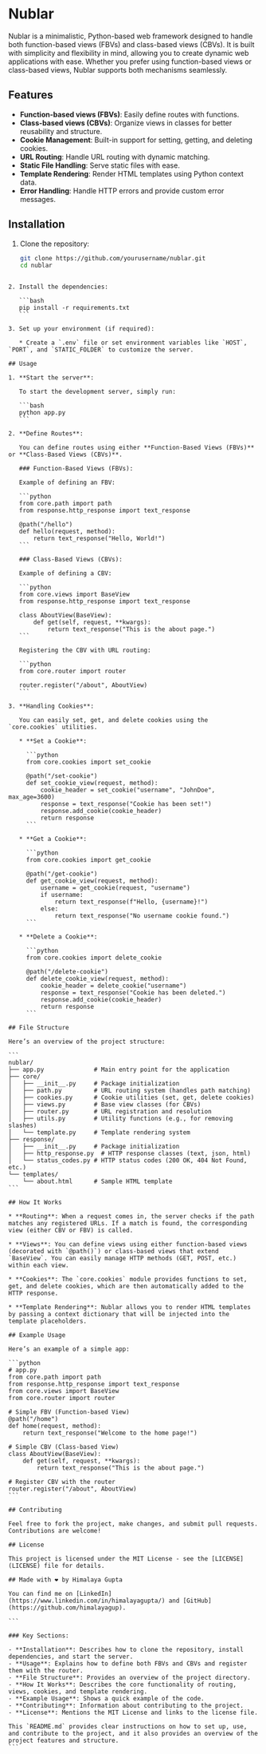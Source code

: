 # Nublar

Nublar is a minimalistic, Python-based web framework designed to handle both function-based views (FBVs) and class-based views (CBVs). It is built with simplicity and flexibility in mind, allowing you to create dynamic web applications with ease. Whether you prefer using function-based views or class-based views, Nublar supports both mechanisms seamlessly.

## Features

- **Function-based views (FBVs)**: Easily define routes with functions.
- **Class-based views (CBVs)**: Organize views in classes for better reusability and structure.
- **Cookie Management**: Built-in support for setting, getting, and deleting cookies.
- **URL Routing**: Handle URL routing with dynamic matching.
- **Static File Handling**: Serve static files with ease.
- **Template Rendering**: Render HTML templates using Python context data.
- **Error Handling**: Handle HTTP errors and provide custom error messages.

## Installation

1. Clone the repository:

   ```bash
   git clone https://github.com/yourusername/nublar.git
   cd nublar
````

2. Install the dependencies:

   ```bash
   pip install -r requirements.txt
   ```

3. Set up your environment (if required):

   * Create a `.env` file or set environment variables like `HOST`, `PORT`, and `STATIC_FOLDER` to customize the server.

## Usage

1. **Start the server**:

   To start the development server, simply run:

   ```bash
   python app.py
   ```

2. **Define Routes**:

   You can define routes using either **Function-Based Views (FBVs)** or **Class-Based Views (CBVs)**.

   ### Function-Based Views (FBVs):

   Example of defining an FBV:

   ```python
   from core.path import path
   from response.http_response import text_response

   @path("/hello")
   def hello(request, method):
       return text_response("Hello, World!")
   ```

   ### Class-Based Views (CBVs):

   Example of defining a CBV:

   ```python
   from core.views import BaseView
   from response.http_response import text_response

   class AboutView(BaseView):
       def get(self, request, **kwargs):
           return text_response("This is the about page.")
   ```

   Registering the CBV with URL routing:

   ```python
   from core.router import router

   router.register("/about", AboutView)
   ```

3. **Handling Cookies**:

   You can easily set, get, and delete cookies using the `core.cookies` utilities.

   * **Set a Cookie**:

     ```python
     from core.cookies import set_cookie

     @path("/set-cookie")
     def set_cookie_view(request, method):
         cookie_header = set_cookie("username", "JohnDoe", max_age=3600)
         response = text_response("Cookie has been set!")
         response.add_cookie(cookie_header)
         return response
     ```

   * **Get a Cookie**:

     ```python
     from core.cookies import get_cookie

     @path("/get-cookie")
     def get_cookie_view(request, method):
         username = get_cookie(request, "username")
         if username:
             return text_response(f"Hello, {username}!")
         else:
             return text_response("No username cookie found.")
     ```

   * **Delete a Cookie**:

     ```python
     from core.cookies import delete_cookie

     @path("/delete-cookie")
     def delete_cookie_view(request, method):
         cookie_header = delete_cookie("username")
         response = text_response("Cookie has been deleted.")
         response.add_cookie(cookie_header)
         return response
     ```

## File Structure

Here’s an overview of the project structure:

```
nublar/
├── app.py              # Main entry point for the application
├── core/
│   ├── __init__.py     # Package initialization
│   ├── path.py         # URL routing system (handles path matching)
│   ├── cookies.py      # Cookie utilities (set, get, delete cookies)
│   ├── views.py        # Base view classes (for CBVs)
│   ├── router.py       # URL registration and resolution
│   ├── utils.py        # Utility functions (e.g., for removing slashes)
│   └── template.py     # Template rendering system
├── response/
│   ├── __init__.py     # Package initialization
│   ├── http_response.py  # HTTP response classes (text, json, html)
│   └── status_codes.py # HTTP status codes (200 OK, 404 Not Found, etc.)
└── templates/
    └── about.html      # Sample HTML template
```

## How It Works

* **Routing**: When a request comes in, the server checks if the path matches any registered URLs. If a match is found, the corresponding view (either CBV or FBV) is called.

* **Views**: You can define views using either function-based views (decorated with `@path()`) or class-based views that extend `BaseView`. You can easily manage HTTP methods (GET, POST, etc.) within each view.

* **Cookies**: The `core.cookies` module provides functions to set, get, and delete cookies, which are then automatically added to the HTTP response.

* **Template Rendering**: Nublar allows you to render HTML templates by passing a context dictionary that will be injected into the template placeholders.

## Example Usage

Here’s an example of a simple app:

```python
# app.py
from core.path import path
from response.http_response import text_response
from core.views import BaseView
from core.router import router

# Simple FBV (Function-based View)
@path("/home")
def home(request, method):
    return text_response("Welcome to the home page!")

# Simple CBV (Class-based View)
class AboutView(BaseView):
    def get(self, request, **kwargs):
        return text_response("This is the about page.")

# Register CBV with the router
router.register("/about", AboutView)
```

## Contributing

Feel free to fork the project, make changes, and submit pull requests. Contributions are welcome!

## License

This project is licensed under the MIT License - see the [LICENSE](LICENSE) file for details.

## Made with ❤️ by Himalaya Gupta

You can find me on [LinkedIn](https://www.linkedin.com/in/himalayagupta/) and [GitHub](https://github.com/himalayagup).

```

### Key Sections:

- **Installation**: Describes how to clone the repository, install dependencies, and start the server.
- **Usage**: Explains how to define both FBVs and CBVs and register them with the router.
- **File Structure**: Provides an overview of the project directory.
- **How It Works**: Describes the core functionality of routing, views, cookies, and template rendering.
- **Example Usage**: Shows a quick example of the code.
- **Contributing**: Information about contributing to the project.
- **License**: Mentions the MIT License and links to the license file.

This `README.md` provides clear instructions on how to set up, use, and contribute to the project, and it also provides an overview of the project features and structure.
```
